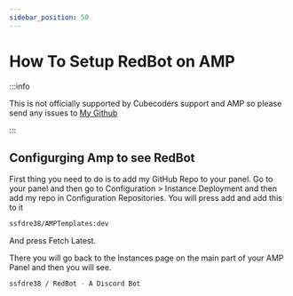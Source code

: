 ```yaml
---
sidebar_position: 50
---
```


# How To Setup RedBot on AMP

:::info

This is not officially supported by Cubecoders support and AMP so please send any issues to [My Github](https://github.com/ssfdre38/AMPTemplates/issues)

:::

## Configurging Amp to see RedBot

First thing you need to do is to add my GitHub Repo to your panel.
Go to your panel and then go to Configuration > Instance Deployment and then add my repo in Configuration Repositories.
You will press add and add this to it

```bash
ssfdre38/AMPTemplates:dev
```
And press Fetch Latest.

There you will go back to the Instances page on the main part of your AMP Panel and then you will see.

```bash
ssfdre38 / RedBot - A Discord Bot
```